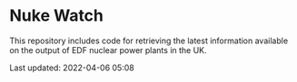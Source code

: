 # Nuke Watch

This repository includes code for retrieving the latest information available on the output of EDF nuclear power plants in the UK.

Last updated: 2022-04-06 05:08